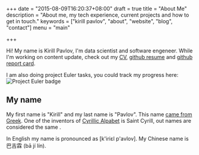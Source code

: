 +++
date = "2015-08-09T16:20:37+08:00"
draft = true
title = "About Me"
description = "About me, my tech experience, current projects and how to get in touch."
keywords = ["kirill pavlov", "about", "website", "blog", "contact"]
menu = "main"

+++

Hi! My name is Kirill Pavlov, I'm data scientist and software engeneer.
While I'm working on content update, check out my [CV](https://www.dropbox.com/s/sooehoz7glz226i/resume_en.pdf),
[github resume](http://resume.github.io/?pavlov99) and [github report card](http://osrc.dfm.io/pavlov99).

I am also doing project Euler tasks, you could track my progress here:
![Project Euler badge](https://projecteuler.net/profile/pavlov99.png)


## My name

My first name is "Kirill" and my last name is "Pavlov".
This name [came from Greek](https://en.wikipedia.org/wiki/Kirill).
One of the inventors of [Cyrillic Alpabet](https://en.wikipedia.org/wiki/Cyrillic_alphabets) is Saint Cyrill, out names are considered the same .

In English my name is pronounced as [k'iriɛl p'avlov].
My Chinese name is 巴吉霖 (bā jí lín).
